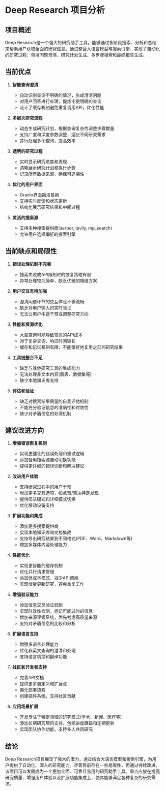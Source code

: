 # Deep Research 项目分析

## 项目概述

Deep Research是一个强大的研究助手工具，能够通过多阶段搜索、分析和总结来帮助用户获取全面的研究信息。通过整合大语言模型与搜索引擎，实现了自动化的研究过程，包括问题澄清、研究计划生成、多步骤搜索和最终报告生成。

## 当前优点

1. **智能查询澄清**
   - 自动识别查询不明确的情况，生成澄清问题
   - 对用户回答进行处理，提炼出更明确的查询
   - 设计了缓存机制避免重复调用API，优化性能

2. **多层次研究流程**
   - 动态生成研究计划，根据查询复杂性调整步骤数量
   - 支持广度和深度参数调整，适应不同研究需求
   - 并行处理多个查询，提高效率

3. **透明的研究过程**
   - 实时显示研究进度和发现
   - 清晰展示研究计划和执行步骤
   - 记录所有数据来源，确保可追溯性

4. **优化的用户界面**
   - Gradio界面简洁易用
   - 支持实时反馈和状态更新
   - 结构化展示研究结果和中间过程

5. **灵活的搜索源**
   - 支持多种搜索提供商(serper, tavily, mp_search)
   - 允许用户选择偏好的搜索引擎

## 当前缺点和局限性

1. **错误处理机制不完善**
   - 搜索失败或API限制时的恢复策略有限
   - 异常处理较为简单，缺乏优雅的降级方案

2. **用户交互有待加强**
   - 澄清问题环节的交互体验不够流畅
   - 缺乏对用户输入的实时验证
   - 无法让用户中途干预或调整研究方向

3. **性能和资源优化**
   - 大型查询可能导致较高的API成本
   - 对于复杂查询，响应时间较长
   - 缓存和记忆机制有限，不能很好地复用之前的研究结果

4. **工具链整合不足**
   - 缺乏与其他研究工具的集成能力
   - 无法处理非文本内容(图表、数据集等)
   - 缺少本地知识库支持

5. **评估和验证**
   - 缺乏对搜索结果质量的自我评估机制
   - 不能充分验证信息的准确性和时效性
   - 缺少对矛盾信息的处理机制

## 建议改进方向

1. **增强错误恢复机制**
   - 实现更健壮的错误处理和重试逻辑
   - 添加备用搜索源自动切换功能
   - 提供更详细的错误诊断和解决建议

2. **改进用户体验**
   - 支持研究过程中的用户干预
   - 增加更多交互选项，如点赞/否决特定发现
   - 提供简洁模式和详细模式切换
   - 优化移动设备支持

3. **扩展功能和集成**
   - 添加更多搜索提供商
   - 实现本地知识库和文档集成
   - 支持导出研究结果到不同格式(PDF、Word、Markdown等)
   - 增加多媒体内容处理能力

4. **性能优化**
   - 实现更智能的缓存机制
   - 优化并行请求管理
   - 添加低成本模式，减少API调用
   - 实现增量更新研究，避免重复工作

5. **增强验证能力**
   - 添加信息交叉验证机制
   - 实现时效性检测，标记可能过时的信息
   - 增加来源评级系统，优先考虑高质量来源
   - 支持对矛盾信息的比较和分析

6. **扩展语言支持**
   - 增强多语言处理能力
   - 优化非英文查询的澄清和处理
   - 支持语言切换和翻译功能

7. **社区和开发者支持**
   - 完善API文档
   - 提供更多自定义和扩展点
   - 简化部署流程
   - 创建插件系统，支持社区贡献

8. **应用场景扩展**
   - 开发专注于特定领域的研究模式(学术、新闻、医疗等)
   - 添加长期研究项目支持，包括进度跟踪和定期更新
   - 实现团队协作功能，支持多人共同研究

## 结论

Deep Research项目展现了强大的潜力，通过结合大语言模型和搜索引擎，为用户提供了自动化、深入的研究能力。尽管目前存在一些局限性，但通过持续改进，该项目可以发展成为一个更加全面、可靠且易用的研究助手工具。重点应放在提高研究质量、增强用户体验以及扩展功能集成上，使其能够满足各种复杂的研究需求。 